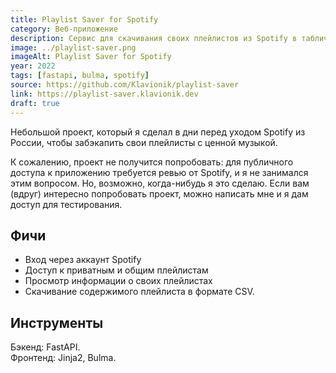 ```yaml
---
title: Playlist Saver for Spotify
category: Веб-приложение
description: Сервис для скачивания своих плейлистов из Spotify в табличном формате.
image: ../playlist-saver.png
imageAlt: Playlist Saver for Spotify
year: 2022
tags: [fastapi, bulma, spotify]
source: https://github.com/Klavionik/playlist-saver
link: https://playlist-saver.klavionik.dev
draft: true
---
```


Небольшой проект, который я сделал в дни перед уходом Spotify из России, чтобы 
забэкапить свои плейлисты с ценной музыкой.

К сожалению, проект не получится попробовать: для публичного доступа к 
приложению требуется ревью от Spotify, и я не занимался этим вопросом. Но, возможно, 
когда-нибудь я это сделаю. Если вам (вдруг) интересно попробовать проект, можно написать 
мне и я дам доступ для тестирования. 

## Фичи
* Вход через аккаунт Spotify
* Доступ к приватным и общим плейлистам
* Просмотр информации о своих плейлистах
* Скачивание содержимого плейлиста в формате CSV.

## Инструменты
Бэкенд: FastAPI.  
Фронтенд: Jinja2, Bulma.
